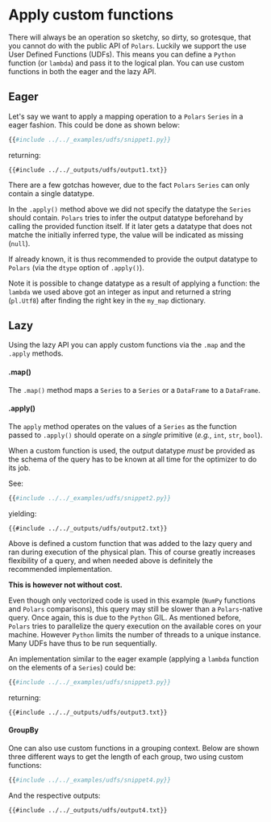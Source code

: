 # Apply custom functions

There will always be an operation so sketchy, so dirty, so grotesque, that you cannot do with the public API of `Polars`.
Luckily we support the use User Defined Functions (UDFs).
This means you can define a `Python` function (or `lambda`) and pass it to the logical plan.
You can use custom functions in both the eager and the lazy API. 

## Eager

Let's say we want to apply a mapping operation to a `Polars` `Series` in a eager fashion.
This could be done as shown below:

```python
{{#include ../../_examples/udfs/snippet1.py}}
```

returning:

```text
{{#include ../../_outputs/udfs/output1.txt}}
```

There are a few gotchas however, due to the fact `Polars` `Series` can only contain a single datatype.

In the `.apply()` method above we did not specify the datatype the `Series` should contain.
`Polars` tries to infer the output datatype beforehand by calling the provided function itself.
If it later gets a datatype that does not matche the initially inferred type, the value will be indicated as missing (`null`).

If already known, it is thus recommended to provide the output datatype to `Polars` (via the `dtype` option of `.apply()`).

Note it is possible to change datatype as a result of applying a function: the `lambda` we used above got an integer as input and returned a string (`pl.Utf8`) after finding the right key in the `my_map` dictionary.

## Lazy

Using the lazy API you can apply custom functions via the `.map` and the `.apply` methods.
 
#### .map()

The `.map()` method maps a `Series` to a `Series` or a `DataFrame` to a `DataFrame`. 

#### .apply()

The `apply` method operates on the values of a `Series` as the function passed to `.apply()` should operate on a *single* primitive (*e.g.*, `int`, `str`, `bool`).

When a custom function is used, the output datatype *must* be provided as the schema of the query has to be known at all time for the optimizer to do its job.

See:

```python
{{#include ../../_examples/udfs/snippet2.py}}
```

yielding:

```text
{{#include ../../_outputs/udfs/output2.txt}}
```

Above is defined a custom function that was added to the lazy query and ran during execution of the physical plan.
This of course greatly increases flexibility of a query, and when needed above is definitely the recommended implementation.

**This is however not without cost.**

Even though only vectorized code is used in this example (`NumPy` functions and `Polars` comparisons), this query may still be slower than a `Polars`-native query.
Once again, this is due to the `Python` GIL.
As mentioned before, `Polars` tries to parallelize the query execution on the available cores on your machine.
However `Python` limits the number of threads to a unique instance.
Many UDFs have thus to be run sequentially.

An implementation similar to the eager example (applying a `lambda` function on the elements of a `Series`) could be:

```python
{{#include ../../_examples/udfs/snippet3.py}}
```

returning:

```text
{{#include ../../_outputs/udfs/output3.txt}}
```

#### GroupBy

One can also use custom functions in a grouping context.
Below are shown three different ways to get the length of each group, two using custom functions:

```python
{{#include ../../_examples/udfs/snippet4.py}}
```

And the respective outputs:

```text
{{#include ../../_outputs/udfs/output4.txt}}
```
